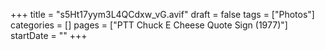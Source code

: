 +++
title = "s5Ht17yym3L4QCdxw_vG.avif"
draft = false
tags = ["Photos"]
categories = []
pages = ["PTT Chuck E Cheese Quote Sign (1977)"]
startDate = ""
+++
